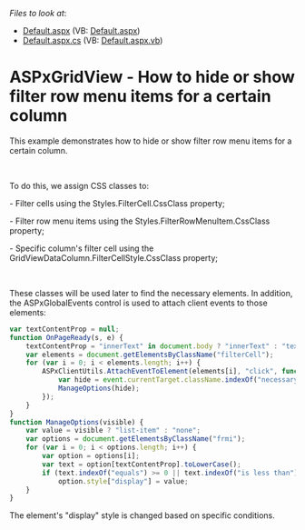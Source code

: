 <!-- default file list -->
*Files to look at*:

* [Default.aspx](./CS/WebSite/Default.aspx) (VB: [Default.aspx](./VB/WebSite/Default.aspx))
* [Default.aspx.cs](./CS/WebSite/Default.aspx.cs) (VB: [Default.aspx.vb](./VB/WebSite/Default.aspx.vb))
<!-- default file list end -->
# ASPxGridView - How to hide or show filter row menu items for a certain column


<p>This example demonstrates how to hide or show filter row menu items for a certain column.</p><br />
<p>To do this, we assign CSS classes to:</p><p>- Filter cells using the Styles.FilterCell.CssClass property;</p><p>- Filter row menu items using the Styles.FilterRowMenuItem.CssClass property;</p><p>- Specific column's filter cell using the GridViewDataColumn.FilterCellStyle.CssClass property;</p><br />
<p>These classes will be used later to find the necessary elements. In addition, the ASPxGlobalEvents control is used to attach client events to those elements:<br />


```js
var textContentProp = null;
function OnPageReady(s, e) {
    textContentProp = "innerText" in document.body ? "innerText" : "textContent";
    var elements = document.getElementsByClassName("filterCell");
    for (var i = 0; i < elements.length; i++) {
        ASPxClientUtils.AttachEventToElement(elements[i], "click", function (event) {
            var hide = event.currentTarget.className.indexOf("necessaryColumn") > 0 ? false : true;
            ManageOptions(hide);
        });
    }
}
function ManageOptions(visible) {
    var value = visible ? "list-item" : "none";
    var options = document.getElementsByClassName("frmi");
    for (var i = 0; i < options.length; i++) {
        var option = options[i];
        var text = option[textContentProp].toLowerCase();
        if (text.indexOf("equals") >= 0 || text.indexOf("is less than") >= 0)
            option.style["display"] = value;
    }
}

```

The element's "display" style is changed based on specific conditions.</p>

<br/>


